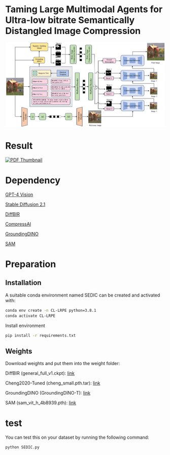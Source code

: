 # Taming Large Multimodal Agents for Ultra-low bitrate Semantically Distangled Image Compression


[![PDF Thumbnail](https://github.com/yang-xidian/SEDIC/blob/main/method.jpg)](https://github.com/yang-xidian/SEDIC/blob/main/method.pdf)

# Result
[![PDF Thumbnail](https://github.com/yang-xidian/SEDIC/blob/main/vision_image.jpg)](https://github.com/yang-xidian/SEDIC/blob/main/vision_image.pdf)

# Dependency
[GPT-4 Vision](https://openai.com/)

[Stable Diffusion 2.1](https://hf-mirror.com/stabilityai/stable-diffusion-2-1)

[DiffBIR](https://github.com/XPixelGroup/DiffBIR/)

[CompressAI](https://github.com/InterDigitalInc/CompressAI)

[GroundingDINO](https://github.com/IDEA-Research/GroundingDINO)

[SAM](https://segment-anything.com/)

# Preparation

## Installation

A suitable conda environment named SEDIC can be created and activated with:

```bash
conda env create -n CL-LRPE python=3.8.1
conda activate CL-LRPE 
```

Install environment
```bash
pip install -r requirements.txt
```

## Weights
Download weights and put them into the weight folder:

DiffBIR (general_full_v1.ckpt): [link](https://hf-mirror.com/lxq007/DiffBIR-v2/resolve/main/v1_general.pth)

Cheng2020-Tuned (cheng_small.pth.tar): [link](https://www.dropbox.com/scl/fi/br0zu6a91wygs68afesyo/cheng_small.pth.tar?rlkey=2gdhpy3z5qank0giajacj2u9p&st=9q2y88aj&dl=0)

GroundingDINO (GroundingDINO-T): [link](https://github.com/IDEA-Research/GroundingDINO/releases/download/v0.1.0-alpha/groundingdino_swint_ogc.pth)

SAM (sam_vit_h_4b8939.pth): [link](https://github.com/facebookresearch/segment-anything#model-checkpoints)

# test

You can test this on your dataset by running the following command:

```bash
python SEDIC.py
```

